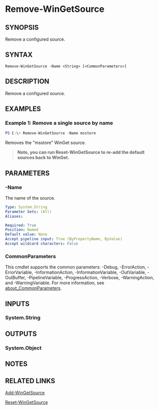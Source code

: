﻿---
external help file: Microsoft.WinGet.Client.Cmdlets.dll-Help.xml
Module Name: Microsoft.WinGet.Client
online version:
schema: 2.0.0
---

# Remove-WinGetSource

## SYNOPSIS
Remove a configured source.

## SYNTAX

```
Remove-WinGetSource -Name <String> [<CommonParameters>]
```

## DESCRIPTION
Remove a configured source.

## EXAMPLES

### Example 1: Remove a single source by name
```powershell
PS C:\> Remove-WinGetSource -Name msstore
```

Removes the "msstore" WinGet source.

> **Note, you can run Reset-WinGetSource to re-add the default sources back to WinGet.**

## PARAMETERS

### -Name
The name of the source.

```yaml
Type: System.String
Parameter Sets: (All)
Aliases:

Required: True
Position: Named
Default value: None
Accept pipeline input: True (ByPropertyName, ByValue)
Accept wildcard characters: False
```

### CommonParameters
This cmdlet supports the common parameters: -Debug, -ErrorAction, -ErrorVariable, -InformationAction, -InformationVariable, -OutVariable, -OutBuffer, -PipelineVariable, -ProgressAction, -Verbose, -WarningAction, and -WarningVariable. For more information, see [about_CommonParameters](http://go.microsoft.com/fwlink/?LinkID=113216).

## INPUTS

### System.String

## OUTPUTS

### System.Object
## NOTES

## RELATED LINKS

[Add-WinGetSource](Add-WinGetSource.md)

[Reset-WinGetSource](Reset-WinGetSource.md)

